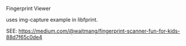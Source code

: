 Fingerprint Viewer

uses img-capture example in libfprint.

SEE: https://medium.com/@waitmang/fingerprint-scanner-fun-for-kids-88d7f65c0de4





